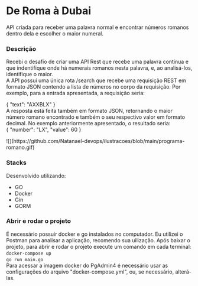 # De Roma à Dubai
API criada para receber uma palavra normal e encontrar números romanos dentro dela e escolher o maior numeral.

<h3> Descrição </h3>
<p> Recebi o desafio de criar uma API Rest que recebe uma palavra contínua e que indentifique onde há numerais romanos nesta palavra, e,
  ao analisá-los, identifique o maior. <br>
 A API possui uma única rota /search que recebe uma requisição REST em formato JSON
contendo a lista de números no corpo da requisição. Por exemplo, para a entrada apresentada, a requisição seria:<br>

{ "text": "AXXBLX" }<br>
  A resposta está feita também em formato JSON, retornando o maior número romano encontrado e
também o seu respectivo valor em formato decimal. No exemplo anteriormente apresentado, o resultado
seria:<br>
  {
"number": "LX",
"value": 60
}<br>
</p>
  ![](https://github.com/Natanael-devops/ilustracoes/blob/main/programa-romano.gif)

  <h3>Stacks</h3>
  <p>Desenvolvido utilizando:
<ul>
  <li>GO</li>
  <li>Docker</li>
  <li>Gin</li>
  <li>GORM</li>
  </ul></p>
  
  <h3>Abrir e rodar o projeto</h3>
  <p>É necessário possuir docker e go instalados no computador.
  Eu utilizei o Postman para analisar a aplicação, recomendo sua uilização.
  Após baixar o projeto, para abrir e rodar o projeto execute um comando em cada terminal:<br>
  <code>docker-compose up</code><br>
  <code>go run main.go</code><br>
  Para acessar a imagem docker do PgAdmin4 é necessário usar as configurações do arquivo "docker-compose.yml", ou, se necessário, alterá-las.
  
  
  

